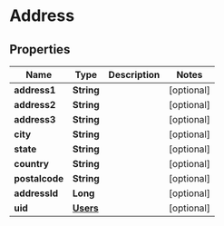 # Address

## Properties
Name | Type | Description | Notes
------------ | ------------- | ------------- | -------------
**address1** | **String** |  |  [optional]
**address2** | **String** |  |  [optional]
**address3** | **String** |  |  [optional]
**city** | **String** |  |  [optional]
**state** | **String** |  |  [optional]
**country** | **String** |  |  [optional]
**postalcode** | **String** |  |  [optional]
**addressId** | **Long** |  |  [optional]
**uid** | [**Users**](Users.md) |  |  [optional]

